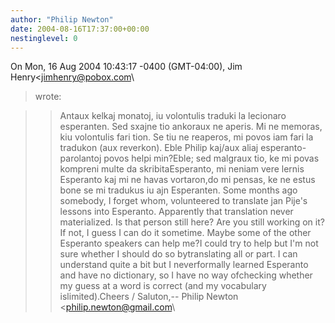 ```yaml
---
author: "Philip Newton"
date: 2004-08-16T17:37:00+00:00
nestinglevel: 0
---
```

On Mon, 16 Aug 2004 10:43:17 -0400 (GMT-04:00), Jim Henry<[jimhenry@pobox.com](mailto://jimhenry@pobox.com)\
> wrote:

>> Antaux kelkaj monatoj, iu volontulis traduki la lecionaro
> esperanten. Sed sxajne tio ankoraux ne aperis. Mi ne memoras, kiu
> volontulis fari tion. Se tiu ne reaperos, mi povos iam fari la tradukon
> (aux reverkon). Eble Philip kaj/aux aliaj esperanto-parolantoj
> povos helpi min?Eble; sed malgraux tio, ke mi povas kompreni multe da skribitaEsperanto, mi neniam vere lernis Esperanto kaj mi ne havas vortaron,do mi pensas, ke ne estus bone se mi tradukus iu ajn Esperanten.
> Some months ago somebody, I forget whom, volunteered to
> translate jan Pije's lessons into Esperanto. Apparently that
> translation never materialized. Is that person still here?
> Are you still working on it? If not, I guess I can do it
> sometime. Maybe some of the other Esperanto speakers
> can help me?I could try to help but I'm not sure whether I should do so bytranslating all or part. I can understand quite a bit but I neverformally learned Esperanto and have no dictionary, so I have no way ofchecking whether my guess at a word is correct (and my vocabulary islimited).Cheers / Saluton,--
Philip Newton <[philip.newton@gmail.com](mailto://philip.newton@gmail.com)\
>